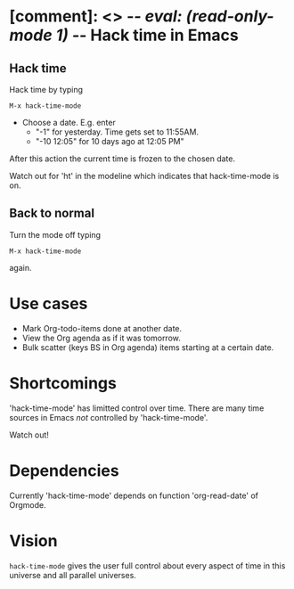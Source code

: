 [comment]: <> -*- eval: (read-only-mode 1) -*-
Hack time in Emacs
==================

Hack time
---------

Hack time by typing

    M-x hack-time-mode

- Choose a date.  E.g. enter
  - "-1" for yesterday.  Time gets set to 11:55AM.
  - "-10 12:05" for 10 days ago at 12:05 PM"

After this action the current time is frozen to the chosen date.

Watch out for 'ht' in the modeline which indicates that hack-time-mode
is on.

Back to normal
--------------

Turn the mode off typing

    M-x hack-time-mode

again.

Use cases
========

- Mark Org-todo-items done at another date.
- View the Org agenda as if it was tomorrow.
- Bulk scatter (keys BS in Org agenda) items starting at a certain
  date.

Shortcomings
============

'hack-time-mode' has limitted control over time.  There are many time
sources in Emacs _not_ controlled by 'hack-time-mode'.

Watch out!

Dependencies
============

Currently 'hack-time-mode' depends on function 'org-read-date' of
Orgmode.

Vision
======

`hack-time-mode` gives the user full control about every aspect of
time in this universe and all parallel universes.
